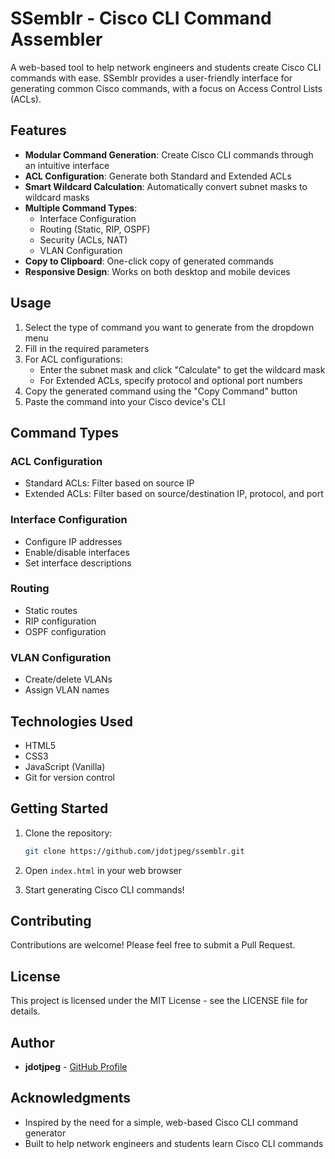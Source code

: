 # SSemblr - Cisco CLI Command Assembler

A web-based tool to help network engineers and students create Cisco CLI commands with ease. SSemblr provides a user-friendly interface for generating common Cisco commands, with a focus on Access Control Lists (ACLs).

## Features

- **Modular Command Generation**: Create Cisco CLI commands through an intuitive interface
- **ACL Configuration**: Generate both Standard and Extended ACLs
- **Smart Wildcard Calculation**: Automatically convert subnet masks to wildcard masks
- **Multiple Command Types**:
  - Interface Configuration
  - Routing (Static, RIP, OSPF)
  - Security (ACLs, NAT)
  - VLAN Configuration
- **Copy to Clipboard**: One-click copy of generated commands
- **Responsive Design**: Works on both desktop and mobile devices

## Usage

1. Select the type of command you want to generate from the dropdown menu
2. Fill in the required parameters
3. For ACL configurations:
   - Enter the subnet mask and click "Calculate" to get the wildcard mask
   - For Extended ACLs, specify protocol and optional port numbers
4. Copy the generated command using the "Copy Command" button
5. Paste the command into your Cisco device's CLI

## Command Types

### ACL Configuration
- Standard ACLs: Filter based on source IP
- Extended ACLs: Filter based on source/destination IP, protocol, and port

### Interface Configuration
- Configure IP addresses
- Enable/disable interfaces
- Set interface descriptions

### Routing
- Static routes
- RIP configuration
- OSPF configuration

### VLAN Configuration
- Create/delete VLANs
- Assign VLAN names

## Technologies Used

- HTML5
- CSS3
- JavaScript (Vanilla)
- Git for version control

## Getting Started

1. Clone the repository:
   ```bash
   git clone https://github.com/jdotjpeg/ssemblr.git
   ```

2. Open `index.html` in your web browser

3. Start generating Cisco CLI commands!

## Contributing

Contributions are welcome! Please feel free to submit a Pull Request.

## License

This project is licensed under the MIT License - see the LICENSE file for details.

## Author

- **jdotjpeg** - [GitHub Profile](https://github.com/jdotjpeg)

## Acknowledgments

- Inspired by the need for a simple, web-based Cisco CLI command generator
- Built to help network engineers and students learn Cisco CLI commands
